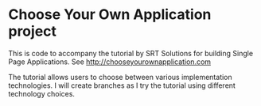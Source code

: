 Choose Your Own Application project
===================================

This is code to accompany the tutorial by SRT Solutions for building Single Page Applications.
See http://chooseyourownapplication.com

The tutorial allows users to choose between various implementation technologies.  I will create branches as I try
the tutorial using different technology choices.
